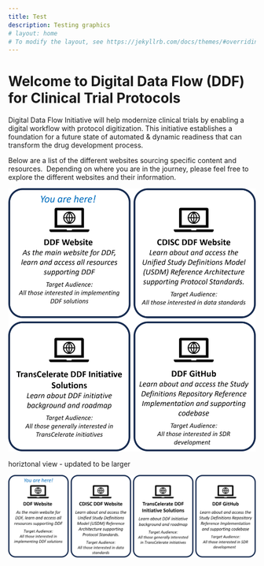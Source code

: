 ```yaml
---
title: Test
description: Testing graphics
# layout: home
# To modify the layout, see https://jekyllrb.com/docs/themes/#overriding-theme-defaults
---
```

# Welcome to Digital Data Flow (DDF) for Clinical Trial Protocols
Digital Data Flow Initiative will help modernize clinical trials by enabling a digital workflow with protocol digitization. This initiative establishes a foundation for a future state of automated & dynamic readiness that can transform the drug development process.

Below are a list of the different websites sourcing specific content and resources.  Depending on where you are in the journey, please feel free to explore the different websites and their information.

<p style="position: relative;">
  <img src="media/images/Website%20Links.png">
  <a style="position: absolute; top: 0%; left: 0%; width: 50%; height: 50%" href="https://transcelerate.github.io/ddf-home/index.html"></a>
  <a style="position: absolute; top: 0%; left: 50%; width: 50%; height: 50%" href="https://www.cdisc.org/ddf"></a>
  <a style="position: absolute; top: 50%; left: 0%; width: 50%; height: 50%" href="https://www.transceleratebiopharmainc.com/initiatives/digital-data-flow/"></a>
  <a style="position: absolute; top: 50%; left: 50%; width: 50%; height: 50%" href="https://github.com/transcelerate"></a>
</p>

horiztonal view - updated to be larger
<p style="position: relative;">
  <img src="media/images/Website%20Links%20H.png">
  <a style="position: absolute; top: 0%; left: 0%; width: 25%; height: 100%" href="https://transcelerate.github.io/ddf-home/index.html"></a>
  <a style="position: absolute; top: 0%; left: 25%; width: 25%; height: 100%" href="https://www.cdisc.org/ddf"></a>
  <a style="position: absolute; top: 0%; left: 50%; width: 25%; height: 100%" href="https://www.transceleratebiopharmainc.com/initiatives/digital-data-flow/"></a>
  <a style="position: absolute; top: 0%; left: 75%; width: 25%; height: 100%" href="https://github.com/transcelerate"></a>
</p>
